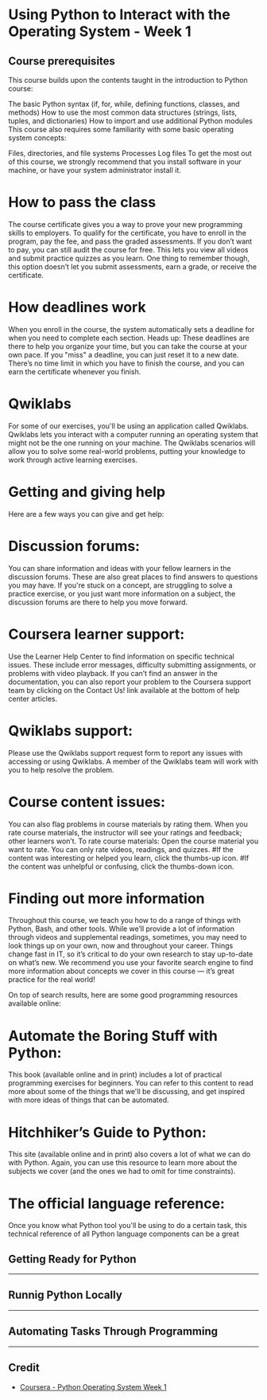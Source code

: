 # Using Python to Interact with the Operating System - Week 1

## Course prerequisites
This course builds upon the contents taught in the introduction to Python course:

The basic Python syntax (if, for, while, defining functions, classes, and methods)
How to use the most common data structures (strings, lists, tuples, and dictionaries)
How to import and use additional Python modules
This course also requires some familiarity with some basic operating system concepts:

Files, directories, and file systems
Processes
Log files
To get the most out of this course, we strongly recommend that you install software in your machine, or have your system administrator install it.

# How to pass the class
The course certificate gives you a way to prove your new programming skills to employers. To qualify for the certificate, you have to enroll in the program, pay the fee, and pass the graded assessments. If you don’t want to pay, you can still audit the course for free. This lets you view all videos and submit practice quizzes as you learn. One thing to remember though, this option doesn’t let you submit assessments, earn a grade, or receive the certificate.

# How deadlines work
When you enroll in the course, the system automatically sets a deadline for when you need to complete each section. Heads up: These deadlines are there to help you organize your time, but you can take the course at your own pace. If you "miss" a deadline, you can just reset it to a new date. There’s no time limit in which you have to finish the course, and you can earn the certificate whenever you finish.

# Qwiklabs
For some of our exercises, you'll be using an application called Qwiklabs. Qwiklabs lets you interact with a computer running an operating system that might not be the one running on your machine. The Qwiklabs scenarios will allow you to solve some real-world problems, putting your knowledge to work through active learning exercises.

# Getting and giving help
Here are a few ways you can give and get help: 

# Discussion forums: 
You can share information and ideas with your fellow learners in the discussion forums. These are also great places to find answers to questions you may have. If you're stuck on a concept, are struggling to solve a practice exercise, or you just want more information on a subject, the discussion forums are there to help you move forward.
# Coursera learner support: 
Use the Learner Help Center to find information on specific technical issues. These include error messages, difficulty submitting assignments, or problems with video playback. If you can’t find an answer in the documentation, you can also report your problem to the Coursera support team by clicking on the Contact Us! link available at the bottom of help center articles.
# Qwiklabs support:
Please use the Qwiklabs support request form to report any issues with accessing or using Qwiklabs. A member of the Qwiklabs team will work with you to help resolve the problem.
# Course content issues: 
You can also flag problems in course materials by rating them. When you rate course materials, the instructor will see your ratings and feedback; other learners won’t. To rate course materials:
Open the course material you want to rate. You can only rate videos, readings, and quizzes.
#If the content was interesting or helped you learn, click the thumbs-up icon.
#If the content was unhelpful or confusing, click the thumbs-down icon.

# Finding out more information
Throughout this course, we teach you how to do a range of things with Python, Bash, and other tools. While we’ll provide a lot of information through videos and supplemental readings, sometimes, you may need to look things up on your own, now and throughout your career. Things change fast in IT, so it’s critical to do your own research to stay up-to-date on what’s new. We recommend you use your favorite search engine to find more information about concepts we cover in this course — it’s great practice for the real world!

On top of search results, here are some good programming resources available online:

# Automate the Boring Stuff with Python: 
This book (available online and in print) includes a lot of practical programming exercises for beginners. You can refer to this content to read more about some of the things that we'll be discussing, and get inspired with more ideas of things that can be automated.
# Hitchhiker’s Guide to Python: 
This site (available online and in print) also covers a lot of what we can do with Python. Again, you can use this resource to learn more about the subjects we cover (and the ones we had to omit for time constraints).
# The official language reference: 
Once you know what Python tool you'll be using to do a certain task, this technical reference of all Python language components can be a great

## Getting Ready for Python

---

## Runnig Python Locally

---

## Automating Tasks Through Programming


---

## Credit
* [Coursera - Python Operating System Week 1](https://www.coursera.org/learn/python-operating-system/home/week/1)
